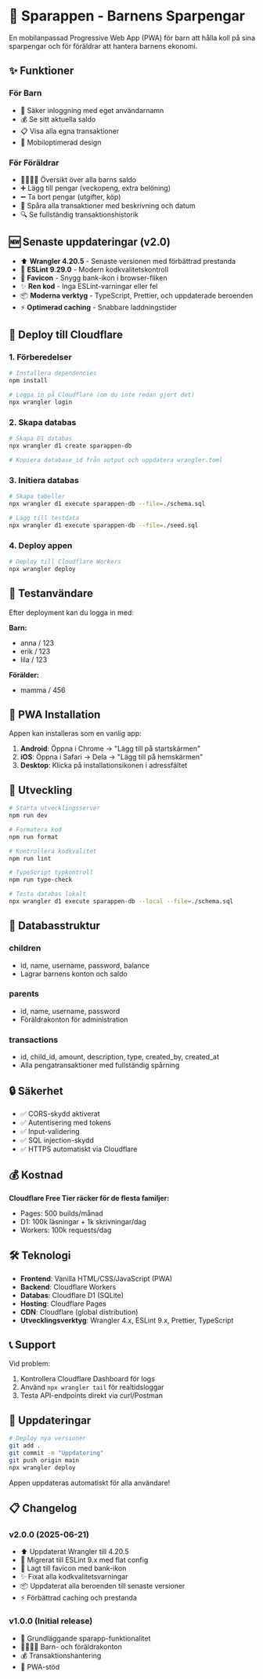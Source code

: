 # 🏦 Sparappen - Barnens Sparpengar

En mobilanpassad Progressive Web App (PWA) för barn att hålla koll på sina sparpengar och för föräldrar att hantera barnens ekonomi.

## ✨ Funktioner

### För Barn

- 🔐 Säker inloggning med eget användarnamn
- 💰 Se sitt aktuella saldo
- 📋 Visa alla egna transaktioner
- 📱 Mobiloptimerad design

### För Föräldrar

- 👨‍👩‍👧‍👦 Översikt över alla barns saldo
- ➕ Lägg till pengar (veckopeng, extra belöning)
- ➖ Ta bort pengar (utgifter, köp)
- 📝 Spåra alla transaktioner med beskrivning och datum
- 🔍 Se fullständig transaktionshistorik

## 🆕 Senaste uppdateringar (v2.0)

- ⬆️ **Wrangler 4.20.5** - Senaste versionen med förbättrad prestanda
- 🔧 **ESLint 9.29.0** - Modern kodkvalitetskontroll
- 🎨 **Favicon** - Snygg bank-ikon i browser-fliken
- ✨ **Ren kod** - Inga ESLint-varningar eller fel
- 📦 **Moderna verktyg** - TypeScript, Prettier, och uppdaterade beroenden
- ⚡ **Optimerad caching** - Snabbare laddningstider

## 🚀 Deploy till Cloudflare

### 1. Förberedelser

```bash
# Installera dependencies
npm install

# Logga in på Cloudflare (om du inte redan gjort det)
npx wrangler login
```

### 2. Skapa databas

```bash
# Skapa D1 databas
npx wrangler d1 create sparappen-db

# Kopiera database_id från output och uppdatera wrangler.toml
```

### 3. Initiera databas

```bash
# Skapa tabeller
npx wrangler d1 execute sparappen-db --file=./schema.sql

# Lägg till testdata
npx wrangler d1 execute sparappen-db --file=./seed.sql
```

### 4. Deploy appen

```bash
# Deploy till Cloudflare Workers
npx wrangler deploy
```

## 🧪 Testanvändare

Efter deployment kan du logga in med:

**Barn:**

- anna / 123
- erik / 123
- lila / 123

**Förälder:**

- mamma / 456

## 📱 PWA Installation

Appen kan installeras som en vanlig app:

1. **Android**: Öppna i Chrome → "Lägg till på startskärmen"
2. **iOS**: Öppna i Safari → Dela → "Lägg till på hemskärmen"
3. **Desktop**: Klicka på installationsikonen i adressfältet

## 🔧 Utveckling

```bash
# Starta utvecklingsserver
npm run dev

# Formatera kod
npm run format

# Kontrollera kodkvalitet
npm run lint

# TypeScript typkontroll
npm run type-check

# Testa databas lokalt
npx wrangler d1 execute sparappen-db --local --file=./schema.sql
```

## 💾 Databasstruktur

### children

- id, name, username, password, balance
- Lagrar barnens konton och saldo

### parents

- id, name, username, password
- Föräldrakonton för administration

### transactions

- id, child_id, amount, description, type, created_by, created_at
- Alla pengatransaktioner med fullständig spårning

## 🔒 Säkerhet

- ✅ CORS-skydd aktiverat
- ✅ Autentisering med tokens
- ✅ Input-validering
- ✅ SQL injection-skydd
- ✅ HTTPS automatiskt via Cloudflare

## 💰 Kostnad

**Cloudflare Free Tier räcker för de flesta familjer:**

- Pages: 500 builds/månad
- D1: 100k läsningar + 1k skrivningar/dag
- Workers: 100k requests/dag

## 🛠️ Teknologi

- **Frontend**: Vanilla HTML/CSS/JavaScript (PWA)
- **Backend**: Cloudflare Workers
- **Databas**: Cloudflare D1 (SQLite)
- **Hosting**: Cloudflare Pages
- **CDN**: Cloudflare (global distribution)
- **Utvecklingsverktyg**: Wrangler 4.x, ESLint 9.x, Prettier, TypeScript

## 📞 Support

Vid problem:

1. Kontrollera Cloudflare Dashboard för logs
2. Använd `npx wrangler tail` för realtidsloggar
3. Testa API-endpoints direkt via curl/Postman

## 🔄 Uppdateringar

```bash
# Deploy nya versioner
git add .
git commit -m "Uppdatering"
git push origin main
npx wrangler deploy
```

Appen uppdateras automatiskt för alla användare!

## 📋 Changelog

### v2.0.0 (2025-06-21)
- ⬆️ Uppdaterat Wrangler till 4.20.5
- 🔧 Migrerat till ESLint 9.x med flat config
- 🎨 Lagt till favicon med bank-ikon
- ✨ Fixat alla kodkvalitetsvarningar
- 📦 Uppdaterat alla beroenden till senaste versioner
- ⚡ Förbättrad caching och prestanda

### v1.0.0 (Initial release)
- 🏦 Grundläggande sparapp-funktionalitet
- 👨‍👩‍👧‍👦 Barn- och föräldrakonton
- 💰 Transaktionshantering
- 📱 PWA-stöd
